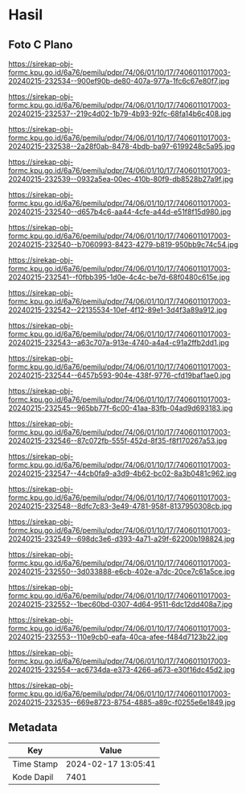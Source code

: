 # Hasil

## Foto C Plano

https://sirekap-obj-formc.kpu.go.id/6a76/pemilu/pdpr/74/06/01/10/17/7406011017003-20240215-232534--900ef90b-de80-407a-977a-1fc6c67e80f7.jpg

https://sirekap-obj-formc.kpu.go.id/6a76/pemilu/pdpr/74/06/01/10/17/7406011017003-20240215-232537--219c4d02-1b79-4b93-92fc-68fa14b6c408.jpg

https://sirekap-obj-formc.kpu.go.id/6a76/pemilu/pdpr/74/06/01/10/17/7406011017003-20240215-232538--2a28f0ab-8478-4bdb-ba97-6199248c5a95.jpg

https://sirekap-obj-formc.kpu.go.id/6a76/pemilu/pdpr/74/06/01/10/17/7406011017003-20240215-232539--0932a5ea-00ec-410b-80f9-db8528b27a9f.jpg

https://sirekap-obj-formc.kpu.go.id/6a76/pemilu/pdpr/74/06/01/10/17/7406011017003-20240215-232540--d657b4c6-aa44-4cfe-a44d-e51f8f15d980.jpg

https://sirekap-obj-formc.kpu.go.id/6a76/pemilu/pdpr/74/06/01/10/17/7406011017003-20240215-232540--b7060993-8423-4279-b819-950bb9c74c54.jpg

https://sirekap-obj-formc.kpu.go.id/6a76/pemilu/pdpr/74/06/01/10/17/7406011017003-20240215-232541--f0fbb395-1d0e-4c4c-be7d-68f0480c615e.jpg

https://sirekap-obj-formc.kpu.go.id/6a76/pemilu/pdpr/74/06/01/10/17/7406011017003-20240215-232542--22135534-10ef-4f12-89e1-3d4f3a89a912.jpg

https://sirekap-obj-formc.kpu.go.id/6a76/pemilu/pdpr/74/06/01/10/17/7406011017003-20240215-232543--a63c707a-913e-4740-a4a4-c91a2ffb2dd1.jpg

https://sirekap-obj-formc.kpu.go.id/6a76/pemilu/pdpr/74/06/01/10/17/7406011017003-20240215-232544--6457b593-904e-438f-9776-cfd19baf1ae0.jpg

https://sirekap-obj-formc.kpu.go.id/6a76/pemilu/pdpr/74/06/01/10/17/7406011017003-20240215-232545--965bb77f-6c00-41aa-83fb-04ad9d693183.jpg

https://sirekap-obj-formc.kpu.go.id/6a76/pemilu/pdpr/74/06/01/10/17/7406011017003-20240215-232546--87c072fb-555f-452d-8f35-f8f170267a53.jpg

https://sirekap-obj-formc.kpu.go.id/6a76/pemilu/pdpr/74/06/01/10/17/7406011017003-20240215-232547--44cb0fa9-a3d9-4b62-bc02-8a3b0481c962.jpg

https://sirekap-obj-formc.kpu.go.id/6a76/pemilu/pdpr/74/06/01/10/17/7406011017003-20240215-232548--8dfc7c83-3e49-4781-958f-8137950308cb.jpg

https://sirekap-obj-formc.kpu.go.id/6a76/pemilu/pdpr/74/06/01/10/17/7406011017003-20240215-232549--698dc3e6-d393-4a71-a29f-62200b198824.jpg

https://sirekap-obj-formc.kpu.go.id/6a76/pemilu/pdpr/74/06/01/10/17/7406011017003-20240215-232550--3d033888-e6cb-402e-a7dc-20ce7c61a5ce.jpg

https://sirekap-obj-formc.kpu.go.id/6a76/pemilu/pdpr/74/06/01/10/17/7406011017003-20240215-232552--1bec60bd-0307-4d64-9511-6dc12dd408a7.jpg

https://sirekap-obj-formc.kpu.go.id/6a76/pemilu/pdpr/74/06/01/10/17/7406011017003-20240215-232553--110e9cb0-eafa-40ca-afee-f484d7123b22.jpg

https://sirekap-obj-formc.kpu.go.id/6a76/pemilu/pdpr/74/06/01/10/17/7406011017003-20240215-232554--ac6734da-e373-4266-a673-e30f16dc45d2.jpg

https://sirekap-obj-formc.kpu.go.id/6a76/pemilu/pdpr/74/06/01/10/17/7406011017003-20240215-232535--669e8723-8754-4885-a89c-f0255e6e1849.jpg


## Metadata

| Key        | Value               |
| ---------- | ------------------- |
| Time Stamp | 2024-02-17 13:05:41 |
| Kode Dapil | 7401                |



